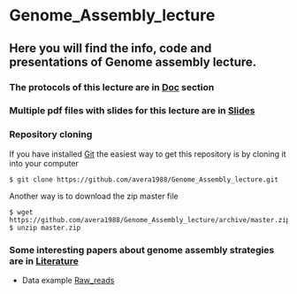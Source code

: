 # Genome_Assembly_lecture

## Here you will find the info, code and presentations of Genome assembly lecture.


### The protocols of this lecture are in [Doc](https://github.com/avera1988/Genome_Assembly_lecture/tree/master/Doc) section

### Multiple pdf files with slides for this lecture are in [Slides](https://github.com/avera1988/Genome_Assembly_lecture/tree/master/Slides)

### Repository cloning 

If you have installed [Git](https://git-scm.com/) the easiest way to get this repository is by cloning it into your computer
```console
$ git clone https://github.com/avera1988/Genome_Assembly_lecture.git
```
 Another way is to download the zip master file
 
 ```console
 $ wget https://github.com/avera1988/Genome_Assembly_lecture/archive/master.zip
 $ unzip master.zip
 ```

### Some interesting papers about genome assembly strategies are in [Literature](https://github.com/avera1988/Genome_Assembly_lecture/tree/master/literature)

* Data example [Raw_reads](https://osu.box.com/s/tjk874n5k2hgwag64nnl40x4njv5qp9i)

